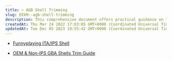 ```yaml
---
title: ✂️ AGB Shell Trimming
slug: EEkM--agb-shell-trimming
description: This comprehensive document offers practical guidance on trimming the Funnyplaying ITA/IPS Shell and OEM & Non-IPS GBA Shells. Explore step-by-step instructions and useful tips to successfully navigate the trimming process. Get ready to enhance your gamin
createdAt: Thu Mar 24 2022 17:03:05 GMT+0000 (Coordinated Universal Time)
updatedAt: Tue Dec 05 2023 19:55:42 GMT+0000 (Coordinated Universal Time)
---
```


*   [Funnyplaying ITA/IPS Shell](https://wiki.handheldlegend.com/funnyplaying-gba-itaips-shell-trim-guide)

*   [OEM & Non-IPS GBA Shells Trim Guide](https://wiki.handheldlegend.com/oem-and-non-ips-gba-shells-trim-guide)


